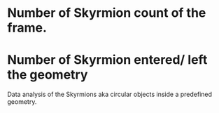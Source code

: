# Number of Skyrmion count of the frame. 
# Number of Skyrmion entered/ left the geometry
Data analysis of the Skyrmions aka circular objects inside a predefined geometry.


